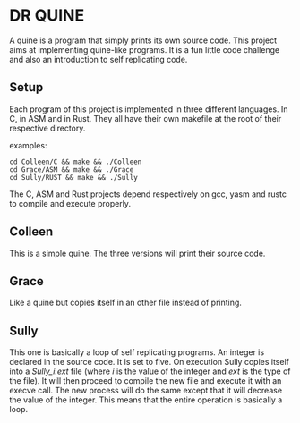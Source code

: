 # DR QUINE

A quine is a program that simply prints its own source code. This project
aims at implementing quine-like programs. It is a fun little code
challenge and also an introduction to self replicating code.

## Setup

Each program of this project is implemented in three different languages.
In C, in ASM and in Rust. They all have their own makefile at the root of
their respective directory.

examples:

```shell
cd Colleen/C && make && ./Colleen
cd Grace/ASM && make && ./Grace
cd Sully/RUST && make && ./Sully
```

The C, ASM and Rust projects depend respectively on gcc, yasm and rustc
to compile and execute properly.

## Colleen

This is a simple quine. The three versions will print their source code.

## Grace

Like a quine but copies itself in an other file instead of printing.

## Sully

This one is basically a loop of self replicating programs. An integer is
declared in the source code. It is set to five. On execution Sully copies
itself into a *Sully\_i.ext* file (where *i* is the value of the integer
and *ext* is the type of the file). It will then proceed to compile the
new file and execute it with an execve call. The new process will do the
same except that it will decrease the value of the integer. This means
that the entire operation is basically a loop.

